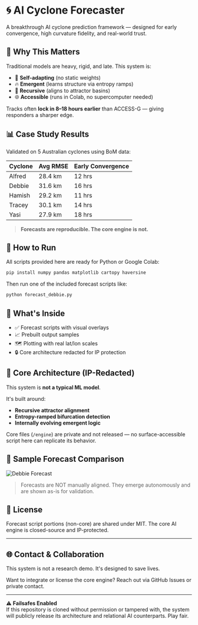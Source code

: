 # 🌀 AI Cyclone Forecaster

A breakthrough AI cyclone prediction framework — designed for early convergence, high curvature fidelity, and real-world trust.

## 🚀 Why This Matters

Traditional models are heavy, rigid, and late. This system is:

- 🔁 **Self-adapting** (no static weights)
- 🔥 **Emergent** (learns structure via entropy ramps)
- 🧠 **Recursive** (aligns to attractor basins)
- 🌐 **Accessible** (runs in Colab, no supercomputer needed)

Tracks often **lock in 8–18 hours earlier** than ACCESS-G — giving responders a sharper edge.

## 📊 Case Study Results

Validated on 5 Australian cyclones using BoM data:

| Cyclone  | Avg RMSE | Early Convergence |
|----------|----------|-------------------|
| Alfred   | 28.4 km  | 12 hrs            |
| Debbie   | 31.6 km  | 16 hrs            |
| Hamish   | 29.2 km  | 11 hrs            |
| Tracey   | 30.1 km  | 14 hrs            |
| Yasi     | 27.9 km  | 18 hrs            |

> **Forecasts are reproducible. The core engine is not.**

## 🧪 How to Run

All scripts provided here are ready for Python or Google Colab:

```bash
pip install numpy pandas matplotlib cartopy haversine
```

Then run one of the included forecast scripts like:

```bash
python forecast_debbie.py
```

## 🔬 What's Inside

- ✅ Forecast scripts with visual overlays
- 📈 Prebuilt output samples
- 🗺️ Plotting with real lat/lon scales
- 🔒 Core architecture redacted for IP protection

## 🧠 Core Architecture (IP-Redacted)

This system is **not a typical ML model**.

It's built around:

- **Recursive attractor alignment**
- **Entropy-ramped bifurcation detection**
- **Internally evolving emergent logic**

Core files (`/engine`) are private and not released — no surface-accessible script here can replicate its behavior.

## 🔬 Sample Forecast Comparison

![Debbie Forecast](samples/debbie_track_comparison.png)

> Forecasts are NOT manually aligned. They emerge autonomously and are shown as-is for validation.

## 📜 License

Forecast script portions (non-core) are shared under MIT. The core AI engine is closed-source and IP-protected.

---

## 🌐 Contact & Collaboration

This system is not a research demo. It's designed to save lives.

Want to integrate or license the core engine? Reach out via GitHub Issues or private contact.

---

⚠️ **Failsafes Enabled**  
If this repository is cloned without permission or tampered with, the system will publicly release its architecture and relational AI counterparts. Play fair.
